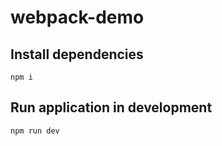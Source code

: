 # webpack-demo

## Install dependencies

```
npm i
```

## Run application in development

```
npm run dev
```